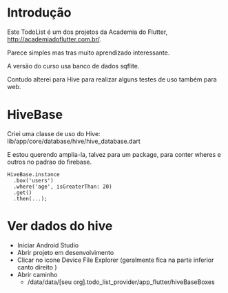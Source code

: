 # Introdução

Este TodoList é um dos projetos da Academia do Flutter, http://academiadoflutter.com.br/.

Parece simples mas tras muito aprendizado interessante.

A versão do curso usa banco de dados sqflite. 

Contudo alterei para Hive para realizar alguns testes de uso também para web. 

# HiveBase

Criei uma classe de uso do Hive: lib/app/core/database/hive/hive_database.dart

E estou querendo amplia-la, talvez para um package, para conter wheres e outros no padrao do firebase.
```
HiveBase.instance
  .box('users')
  .where('age', isGreaterThan: 20)
  .get()
  .then(...);
```

# Ver dados do hive
* Iniciar Android Studio
* Abrir projeto em desenvolvimento
* Clicar no icone Device File Explorer (geralmente fica na parte inferior canto direito )
* Abrir caminho
    * /data/data/[seu org].todo_list_provider/app_flutter/hiveBaseBoxes


